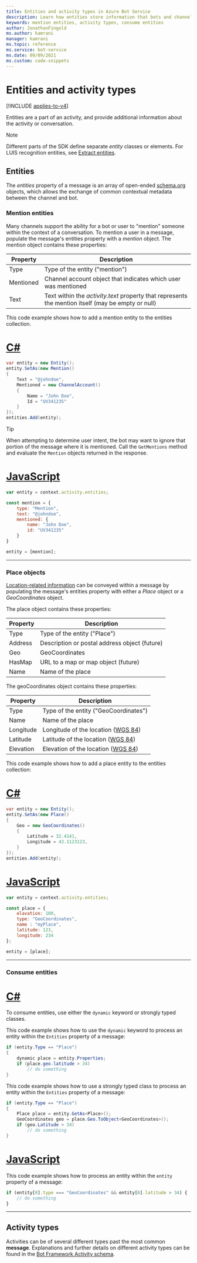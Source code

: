 ```yaml
---
title: Entities and activity types in Azure Bot Service
description: Learn how entities store information that bots and channels use when exchanging messages. See how to populate entity properties and how to consume entities.
keywords: mention entities, activity types, consume entities
author: JonathanFingold
ms.author: kamrani
manager: kamrani
ms.topic: reference
ms.service: bot-service
ms.date: 09/09/2021
ms.custom: code-snippets
---
```


# Entities and activity types

[!INCLUDE [applies-to-v4](includes/applies-to-v4-current.md)]

Entities are a part of an activity, and provide additional information about the activity or conversation.

> [!NOTE]
> Different parts of the SDK define separate _entity_ classes or elements.
> For LUIS recognition entities, see [Extract entities](v4sdk/bot-builder-howto-v4-luis.md).

## Entities

The *entities* property of a message is an array of open-ended [schema.org](https://schema.org/) objects, which allows the exchange of common contextual metadata between the channel and bot.

### Mention entities

Many channels support the ability for a bot or user to "mention" someone within the context of a conversation.
To mention a user in a message, populate the message's entities property with a *mention* object.
The mention object contains these properties:

| Property | Description |
|--|--|
| Type | Type of the entity ("mention") |
| Mentioned | Channel account object that indicates which user was mentioned |
| Text | Text within the *activity.text* property that represents the mention itself (may be empty or null) |

This code example shows how to add a mention entity to the entities collection.

# [C#](#tab/cs)

```csharp
var entity = new Entity();
entity.SetAs(new Mention()
{
    Text = "@johndoe",
    Mentioned = new ChannelAccount()
    {
        Name = "John Doe",
        Id = "UV341235"
    }
});
entities.Add(entity);
```

> [!TIP]
> When attempting to determine user intent, the  bot may want to ignore that portion
> of the message where it is mentioned. Call the `GetMentions` method and evaluate
> the `Mention` objects returned in the response.

# [JavaScript](#tab/js)

```javascript
var entity = context.activity.entities;

const mention = {
    type: "Mention",
    text: "@johndoe",
    mentioned: {
        name: "John Doe",
        id: "UV341235"
    }
}

entity = [mention];
```

---

### Place objects

[Location-related information](https://schema.org/Place) can be conveyed
within a message by populating the message's entities property with either
a *Place* object or a *GeoCoordinates* object.

The place object contains these properties:

| Property | Description |
|--|--|
| Type | Type of the entity ("Place") |
| Address | Description or postal address object (future) |
| Geo | GeoCoordinates |
| HasMap | URL to a map or map object (future) |
| Name | Name of the place |

The geoCoordinates object contains these properties:

| Property | Description |
|--|--|
| Type | Type of the entity ("GeoCoordinates") |
| Name | Name of the place |
| Longitude | Longitude of the location ([WGS 84][WGS-84]) |
| Latitude | Latitude of the location ([WGS 84][WGS-84]) |
| Elevation | Elevation of the location ([WGS 84][WGS-84]) |

This code example shows how to add a place entity to the entities collection:

# [C#](#tab/cs)

```csharp
var entity = new Entity();
entity.SetAs(new Place()
{
    Geo = new GeoCoordinates()
    {
        Latitude = 32.4141,
        Longitude = 43.1123123,
    }
});
entities.Add(entity);
```

# [JavaScript](#tab/js)

```javascript
var entity = context.activity.entities;

const place = {
    elavation: 100,
    type: "GeoCoordinates",
    name : "myPlace",
    latitude: 123,
    longitude: 234
};

entity = [place];

```

---

### Consume entities

# [C#](#tab/cs)

To consume entities, use either the `dynamic` keyword or strongly typed classes.

This code example shows how to use the `dynamic` keyword to process an entity within the `Entities` property of a message:

```csharp
if (entity.Type == "Place")
{
    dynamic place = entity.Properties;
    if (place.geo.latitude > 34)
        // do something
}
```

This code example shows how to use a strongly typed class to process an entity within the `Entities` property of a message:

```csharp
if (entity.Type == "Place")
{
    Place place = entity.GetAs<Place>();
    GeoCoordinates geo = place.Geo.ToObject<GeoCoordinates>();
    if (geo.Latitude > 34)
        // do something
}
```

# [JavaScript](#tab/js)

This code example shows how to process an entity within the `entity` property of a message:

```javascript
if (entity[0].type === "GeoCoordinates" && entity[0].latitude > 34) {
    // do something
}
```

---

## Activity types

Activities can be of several different types past the most common **message**. Explanations and further details on different activity types can be found in the [Bot Framework Activity schema](https://github.com/Microsoft/botframework-sdk/blob/main/specs/botframework-activity/botframework-activity.md).

[WGS-84]: https://gisgeography.com/wgs84-world-geodetic-system/
